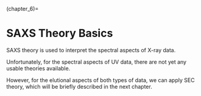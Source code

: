 (chapter_6)=
# SAXS Theory Basics

SAXS theory is used to interpret the spectral aspects of X-ray data.

Unfortunately, for the spectral aspects of UV data, there are not yet any usable theories available.

However, for the elutional aspects of both types of data, we can apply SEC theory, which will be briefly described in the next chapter.